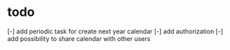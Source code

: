 # todo

[-] add periodic task for create next year calendar
[-] add authorization
[-] add possibility to share calendar with other users
